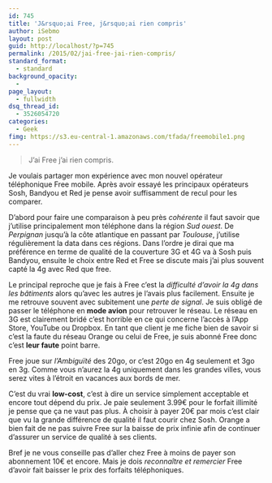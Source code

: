 ```yaml
---
id: 745
title: 'J&rsquo;ai Free, j&rsquo;ai rien compris'
author: iSebmo
layout: post
guid: http://localhost/?p=745
permalink: /2015/02/jai-free-jai-rien-compris/
standard_format:
  - standard
background_opacity:
  - 
page_layout:
  - fullwidth
dsq_thread_id:
  - 3526054720
categories:
  - Geek
fimg: https://s3.eu-central-1.amazonaws.com/tfada/freemobile1.png
---
```

> J’ai Free j’ai rien compris.

Je voulais partager mon expérience avec mon nouvel opérateur téléphonique Free mobile. Après avoir essayé les principaux opérateurs Sosh, Bandyou et Red je pense avoir suffisamment de recul pour les comparer.

D’abord pour faire une comparaison à peu près *cohérente* il faut savoir que j’utilise principalement mon téléphone dans la région *Sud ouest*. De *Perpignan* jusqu’à la côte atlantique en passant par *Toulouse*, j’utilise régulièrement la data dans ces régions. Dans l’ordre je dirai que ma préférence en terme de qualité de la couverture 3G et 4G va à Sosh puis Bandyou, ensuite le choix entre Red et Free se discute mais j’ai plus souvent capté la 4g avec Red que free.

Le principal reproche que je fais à Free c’est la *difficulté d’avoir la 4g dans les bâtiments* alors qu’avec les autres je l’avais plus facilement. Ensuite je me retrouve souvent avec subitement une *perte de signal*. Je suis obligé de passer le téléphone en **mode avion** pour retrouver le réseau. Le réseau en 3G est clairement bridé c’est horrible en ce qui concerne l’accès à l’App Store, YouTube ou Dropbox. En tant que client je me fiche bien de savoir si c’est la faute du réseau Orange ou celui de Free, je suis abonné Free donc c’est **leur faute** point barre.

Free joue sur *l’Ambiguïté* des 20go, or c’est 20go en 4g seulement et 3go en 3g. Comme vous n’aurez la 4g uniquement dans les grandes villes, vous serez vites à l’étroit en vacances aux bords de mer.

C’est du vrai **low-cost**, c’est à dire un service simplement acceptable et encore tout dépend du prix. Je paie seulement 3.99€ pour le forfait illimité je pense que ça ne vaut pas plus. À choisir à payer 20€ par mois c’est clair que vu la grande différence de qualité il faut courir chez Sosh. Orange a bien fait de ne pas suivre Free sur la baisse de prix infinie afin de continuer d’assurer un service de qualité à ses clients.

Bref je ne vous conseille pas d’aller chez Free à moins de payer son abonnement 10€ et encore. Mais je dois *reconnaître et remercier* Free d’avoir fait baisser le prix des forfaits téléphoniques.